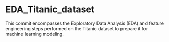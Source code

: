 # EDA_Titanic_dataset
This commit encompasses the Exploratory Data Analysis (EDA) and feature engineering steps performed on the Titanic dataset to prepare it for machine learning modeling.
